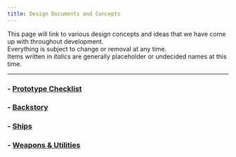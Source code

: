 ```yaml
---
title: Design Documents and Concepts
---
```

This page will link to various design concepts and ideas that we have come up with throughout development.  
Everything is subject to change or removal at any time.  
Items written in *italics* are generally placeholder or undecided names at this time.

---
### - [Prototype Checklist](designs/prototype)
### - [Backstory](designs/story)
### - [Ships](designs/ships)
### - [Weapons & Utilities](designs/weapons)


